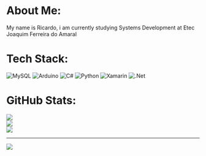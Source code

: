 # About Me:
My name is Ricardo, i am currently studying Systems Development at Etec Joaquim Ferreira do Amaral 


#  Tech Stack:
![MySQL](https://img.shields.io/badge/mysql-4479A1.svg?style=for-the-badge&logo=mysql&logoColor=white) ![Arduino](https://img.shields.io/badge/-Arduino-00979D?style=for-the-badge&logo=Arduino&logoColor=white) ![C#](https://img.shields.io/badge/c%23-%23239120.svg?style=for-the-badge&logo=csharp&logoColor=white) ![Python](https://img.shields.io/badge/python-3670A0?style=for-the-badge&logo=python&logoColor=ffdd54) ![Xamarin](https://img.shields.io/badge/Xamarin-3199DC?style=for-the-badge&logo=xamarin&logoColor=white) ![.Net](https://img.shields.io/badge/.NET-5C2D91?style=for-the-badge&logo=.net&logoColor=white)
#  GitHub Stats:
![](https://github-readme-stats.vercel.app/api?username=akaricardinho&theme=gotham&hide_border=true&include_all_commits=false&count_private=false)<br/>
![](https://github-readme-streak-stats.herokuapp.com/?user=akaricardinho&theme=gotham&hide_border=true)<br/>
![](https://github-readme-stats.vercel.app/api/top-langs/?username=akaricardinho&theme=gotham&hide_border=true&include_all_commits=false&count_private=false&layout=compact)

---
[![](https://visitcount.itsvg.in/api?id=akaricardinho&icon=5&color=12)](https://visitcount.itsvg.in)
